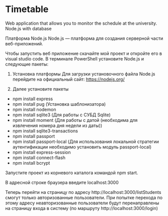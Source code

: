 # Timetable
Web application that allows you to monitor the schedule at the university.
Node.js with database

Платформа Node.js
Node.js — платформа для создания серверной части веб-приложений.

Чтобы запустить веб приложение скачайте мой проект и откройте его в visual studio code. В терминале PowerShell установите
Node.js и следующие пакеты:

1. Установка платформы
Для загрузки установочного файла Node.js перейдите на официальный сайт: https://nodejs.org/

2. Далее установите пакеты
- npm install express
-  npm install pug (Установка шаблонизатора)
- npm install nodemon
- npm install sqlite3 (Для работы с СУБД Sqlite)
- npm install moment (Для работы с датой (необходима для извлечения номера дня недели из даты))
- npm install sqlite3-transactions
- npm install passport
- npm install passport-local (Для использования локальной стратегии аутентификации необходимо установить модуль passport-local)
- npm install express-session 
- npm install connect-flash
- npm install bcrypt



Запустите проект из корневого каталога командой npm start.


В адресной строке браузера введите localhost:3000

Теперь перейти на страницу по адресу http://localhost:3000/listStudents смогут только авторизованные пользователи.
При попытке перехода по этому адресу неавторизованные пользователи будут перенаправлены на страницу входа в систему (по маршруту http://localhost:3000/login)
